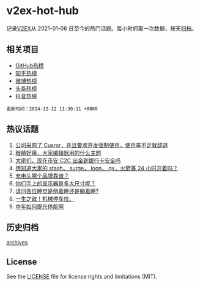 # v2ex-hot-hub

 记录[V2EX](https://www.v2ex.com/)从 2021-01-06 日至今的热门话题。每小时抓取一次数据，按天[归档](archives)。
 
 ## 相关项目

- [GitHub热榜](https://github.com/lonnyzhang423/github-hot-hub)
- [知乎热榜](https://github.com/lonnyzhang423/zhihu-hot-hub)
- [微博热榜](https://github.com/lonnyzhang423/weibo-hot-hub)
- [头条热榜](https://github.com/lonnyzhang423/toutiao-hot-hub)
- [抖音热榜](https://github.com/lonnyzhang423/douyin-hot-hub)


 `更新时间：2024-12-12 11:30:11 +0800`

## 热议话题

1. [公司采购了 Cusror，并且要求开发强制使用，使用率不足就辞退](https://www.v2ex.com/t/1096692)
1. [眼睛好痛，大家编辑器用的什么主题](https://www.v2ex.com/t/1096767)
1. [大佬们，现在币安 C2C 出金到银行卡安全吗](https://www.v2ex.com/t/1096667)
1. [想知道大家的 stash， surge， loon， qx，火箭等 24 小时开着吗？](https://www.v2ex.com/t/1096713)
1. [充电头哪个品牌靠谱？](https://www.v2ex.com/t/1096688)
1. [你们手上的显示器是多大尺寸呢？](https://www.v2ex.com/t/1096686)
1. [请问各位睡觉是侧着睡还是躺着睡?](https://www.v2ex.com/t/1096693)
1. [一生之敌！机械停车位。](https://www.v2ex.com/t/1096905)
1. [中年如何提升体能啊](https://www.v2ex.com/t/1096886)

## 历史归档

[archives](archives)

## License

See the [LICENSE](LICENSE) file for license rights and limitations (MIT).
